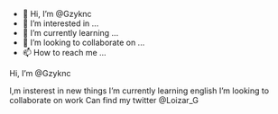 - 👋 Hi, I’m @Gzyknc
- 👀 I’m interested in ...
- 🌱 I’m currently learning ...
- 💞️ I’m looking to collaborate on ...
- 📫 How to reach me ...

<!---
Gzyknc/Gzyknc is a ✨ special ✨ repository because its `README.md` (this file) appears on your GitHub profile.
You can click the Preview link to take a look at your changes.
--->Hi, I’m @Gzyknc
I,m insterest in new things
I’m currently learning english
I’m looking to collaborate on work
Can find my twitter @Loizar_G
